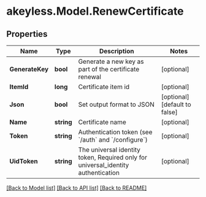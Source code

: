 # akeyless.Model.RenewCertificate

## Properties

Name | Type | Description | Notes
------------ | ------------- | ------------- | -------------
**GenerateKey** | **bool** | Generate a new key as part of the certificate renewal | [optional] 
**ItemId** | **long** | Certificate item id | [optional] 
**Json** | **bool** | Set output format to JSON | [optional] [default to false]
**Name** | **string** | Certificate name | [optional] 
**Token** | **string** | Authentication token (see &#x60;/auth&#x60; and &#x60;/configure&#x60;) | [optional] 
**UidToken** | **string** | The universal identity token, Required only for universal_identity authentication | [optional] 

[[Back to Model list]](../README.md#documentation-for-models) [[Back to API list]](../README.md#documentation-for-api-endpoints) [[Back to README]](../README.md)

